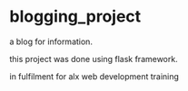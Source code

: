# blogging_project

a blog for information.

this project was done using flask framework.

in fulfilment for alx web development training

